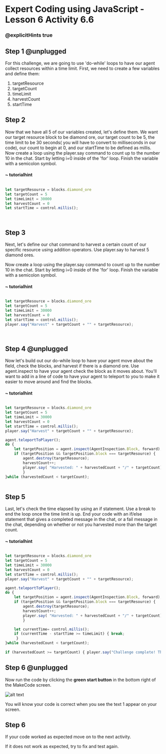 
# Expert Coding using JavaScript - Lesson 6 Activity 6.6


### @explicitHints true

  

## Step 1 @unplugged

  For this challenge, we are going to use 'do-while' loops to have our agent collect resources within a time limit. First, we need to create a few variables and define them:
  1. targetResource
  2. targetCount
  3. timeLimit
  4. harvestCount
  5. startTime

## Step 2

Now that we have all 5 of our variables created, let's define them. We want our target resource block to be diamond ore, our target count to be 5, the time limit to be 30 seconds( you will have to convert to milliseconds in our code), our count to begin at 0, and our startTime to be defined as millis.
Now create a loop using the player.say command to count up to the number 10 in the chat. Start by letting i=0 inside of the 'for' loop. Finish the variable with a semicolon symbol.

  

#### ~ tutorialhint

  

```javascript

let targetResource = blocks.diamond_ore
let targetCount = 5
let timeLimit = 30000
let harvestCount = 0
let startTime = control.millis();

  

```

  


  

## Step 3

Next, let's define our chat command to harvest a certain count of our specific resource using addition operators. Use player.say to harvest 5 diamond ores.

 Now create a loop using the player.say command to count up to the number 10 in the chat. Start by letting i=0 inside of the 'for' loop. Finish the variable with a semicolon symbol.

  

#### ~ tutorialhint

  

```javascript

let targetResource = blocks.diamond_ore
let targetCount = 5
let timeLimit = 30000
let harvestCount = 0
let startTime = control.millis();
player.say("Harvest" + targetCount + "" + targetResource);

  

```

  



## Step 4 @unplugged

Now let's build out our do-while loop to have your agent move about the field, check the blocks, and harvest if there is a diamond ore. Use agent.inspect to have your agent check the block as it moves about. You'll want to add in a line of code to have your agent to teleport to you to make it easier to move around and find the blocks.

#### ~ tutorialhint

  

```javascript

let targetResource = blocks.diamond_ore
let targetCount = 5
let timeLimit = 30000
let harvestCount = 0
let startTime = control.millis();
player.say("Harvest" + targetCount + "" + targetResource);

agent.teleportToPlayer();
do {
	let targetPosition = agent.inspect(AgentInspection.Block, forward);
	if (targetPosition && targetPosition.block === targetResource) {
		agent.destroy(targetResource);
		harvestCount++;
		player.say( "Harvested: " + harvestedCount + "/" + targetCount);
		}
}while (harvestedCount < targetCount);		
  

```

  
## Step 5
Last, let's check the time elapsed by using an if statement. Use a break to end the loop once the time limit is up. End your code with an if/else statement that gives a completed message in the chat, or a fail message in the chat, depending on whether or not you harvested more than the target count.

#### ~ tutorialhint

  

```javascript

let targetResource = blocks.diamond_ore
let targetCount = 5
let timeLimit = 30000
let harvestCount = 0
let startTime = control.millis();
player.say("Harvest" + targetCount + "" + targetResource);

agent.teleportToPlayer();
do {
	let targetPosition = agent.inspect(AgentInspection.Block, forward);
	if (targetPosition && targetPosition.block === targetResource) {
		agent.destroy(targetResource);
		harvestCount++;
		player.say( "Harvested: " + harvestedCount + "/" + targetCount);
		}

	let currentTime= control.millis();
	if (currentTime - startTime >= timeLimit) { break; 
	 }
}while (harvestedCount < targetCount);		
  
if (harvestedCount >= targetCount) { player.say("Challenge complete! The agent harvested " + harvestedCount + " " + targetResource); } else { player.say("Challenge failed. The agent harvested " + harvestedCount + " " + targetResource + ". Try again!"); }
```

  
  


## Step 6 @unplugged

Now run the code by clicking the **green start button** in the bottom right of the MakeCode screen.

  

![alt text](https://expertjs.codingcredentials.com/Lesson1/1.1/1.JPG?raw=true  "Start")

  

You will know your code is correct when you see the text 1 appear on your screen.

  
  
  

## Step 6

If your code worked as expected move on to the next activity.

  

If it does not work as expected, try to fix and test again.



